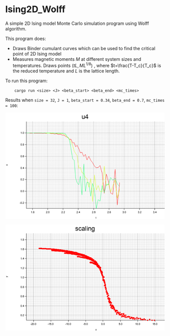 # Ising2D_Wolff

A simple 2D Ising model Monte Carlo simulation program using Wolff algorithm.

This program does:

- Draws Binder cumulant curves which can be used to find the critical point of 2D Ising model
- Measures magnetic moments $M$ at different system sizes and temperatures. Draws points $(tL,ML^{1/8})$ , where $t=\frac{T-T_c}{T_c}$ is the reduced temperature and $L$ is the lattice length.

To run this program:

        cargo run <size> <J> <beta_start> <beta_end> <mc_times>
  
 Results when `size = 32`, `J = 1`, `beta_start = 0.34`, `beta_end = 0.7`, `mc_times = 100`:
 
 ![u4.bmp](./images/u4.bmp)
 
 ![scaling.png](./images/scaling.png)
